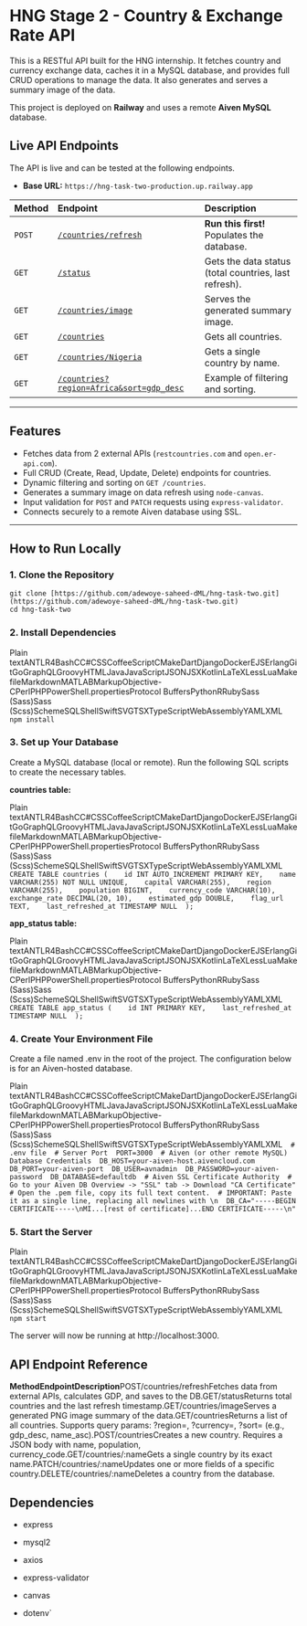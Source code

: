 # HNG Stage 2 - Country & Exchange Rate API

This is a RESTful API built for the HNG internship. It fetches country and currency exchange data, caches it in a MySQL database, and provides full CRUD operations to manage the data. It also generates and serves a summary image of the data.

This project is deployed on **Railway** and uses a remote **Aiven MySQL** database.

##  Live API Endpoints

The API is live and can be tested at the following endpoints.

* **Base URL:** `https://hng-task-two-production.up.railway.app`

| Method | Endpoint | Description |
| :--- | :--- | :--- |
| `POST` | [`/countries/refresh`](https://hng-task-two-production.up.railway.app/countries/refresh) | **Run this first!** Populates the database. |
| `GET` | [`/status`](https://hng-task-two-production.up.railway.app/status) | Gets the data status (total countries, last refresh). |
| `GET` | [`/countries/image`](https://hng-task-two-production.up.railway.app/countries/image) | Serves the generated summary image. |
| `GET` | [`/countries`](https://hng-task-two-production.up.railway.app/countries) | Gets all countries. |
| `GET` | [`/countries/Nigeria`](https://hng-task-two-production.up.railway.app/countries/Nigeria) | Gets a single country by name. |
| `GET` | [`/countries?region=Africa&sort=gdp_desc`](https://hng-task-two-production.up.railway.app/countries?region=Africa&sort=gdp_desc) | Example of filtering and sorting. |

---

##  Features

* Fetches data from 2 external APIs (`restcountries.com` and `open.er-api.com`).
* Full CRUD (Create, Read, Update, Delete) endpoints for countries.
* Dynamic filtering and sorting on `GET /countries`.
* Generates a summary image on data refresh using `node-canvas`.
* Input validation for `POST` and `PATCH` requests using `express-validator`.
* Connects securely to a remote Aiven database using SSL.

---

##  How to Run Locally

### 1. Clone the Repository

```
git clone [https://github.com/adewoye-saheed-dML/hng-task-two.git](https://github.com/adewoye-saheed-dML/hng-task-two.git)
cd hng-task-two
```
### 2\. Install Dependencies

Plain textANTLR4BashCC#CSSCoffeeScriptCMakeDartDjangoDockerEJSErlangGitGoGraphQLGroovyHTMLJavaJavaScriptJSONJSXKotlinLaTeXLessLuaMakefileMarkdownMATLABMarkupObjective-CPerlPHPPowerShell.propertiesProtocol BuffersPythonRRubySass (Sass)Sass (Scss)SchemeSQLShellSwiftSVGTSXTypeScriptWebAssemblyYAMLXML`   npm install   `

### 3\. Set up Your Database

Create a MySQL database (local or remote). Run the following SQL scripts to create the necessary tables.

**countries table:**

Plain textANTLR4BashCC#CSSCoffeeScriptCMakeDartDjangoDockerEJSErlangGitGoGraphQLGroovyHTMLJavaJavaScriptJSONJSXKotlinLaTeXLessLuaMakefileMarkdownMATLABMarkupObjective-CPerlPHPPowerShell.propertiesProtocol BuffersPythonRRubySass (Sass)Sass (Scss)SchemeSQLShellSwiftSVGTSXTypeScriptWebAssemblyYAMLXML`   CREATE TABLE countries (    id INT AUTO_INCREMENT PRIMARY KEY,    name VARCHAR(255) NOT NULL UNIQUE,    capital VARCHAR(255),    region VARCHAR(255),    population BIGINT,    currency_code VARCHAR(10),    exchange_rate DECIMAL(20, 10),    estimated_gdp DOUBLE,    flag_url TEXT,    last_refreshed_at TIMESTAMP NULL  );   `

**app\_status table:**

Plain textANTLR4BashCC#CSSCoffeeScriptCMakeDartDjangoDockerEJSErlangGitGoGraphQLGroovyHTMLJavaJavaScriptJSONJSXKotlinLaTeXLessLuaMakefileMarkdownMATLABMarkupObjective-CPerlPHPPowerShell.propertiesProtocol BuffersPythonRRubySass (Sass)Sass (Scss)SchemeSQLShellSwiftSVGTSXTypeScriptWebAssemblyYAMLXML`   CREATE TABLE app_status (    id INT PRIMARY KEY,    last_refreshed_at TIMESTAMP NULL  );   `

### 4\. Create Your Environment File

Create a file named .env in the root of the project. The configuration below is for an Aiven-hosted database.


Plain textANTLR4BashCC#CSSCoffeeScriptCMakeDartDjangoDockerEJSErlangGitGoGraphQLGroovyHTMLJavaJavaScriptJSONJSXKotlinLaTeXLessLuaMakefileMarkdownMATLABMarkupObjective-CPerlPHPPowerShell.propertiesProtocol BuffersPythonRRubySass (Sass)Sass (Scss)SchemeSQLShellSwiftSVGTSXTypeScriptWebAssemblyYAMLXML`   # .env file  # Server Port  PORT=3000  # Aiven (or other remote MySQL) Database Credentials  DB_HOST=your-aiven-host.aivencloud.com  DB_PORT=your-aiven-port  DB_USER=avnadmin  DB_PASSWORD=your-aiven-password  DB_DATABASE=defaultdb  # Aiven SSL Certificate Authority  # Go to your Aiven DB Overview -> "SSL" tab -> Download "CA Certificate"  # Open the .pem file, copy its full text content.  # IMPORTANT: Paste it as a single line, replacing all newlines with \n  DB_CA="-----BEGIN CERTIFICATE-----\nMI...[rest of certificate]...END CERTIFICATE-----\n"   `

### 5\. Start the Server

Plain textANTLR4BashCC#CSSCoffeeScriptCMakeDartDjangoDockerEJSErlangGitGoGraphQLGroovyHTMLJavaJavaScriptJSONJSXKotlinLaTeXLessLuaMakefileMarkdownMATLABMarkupObjective-CPerlPHPPowerShell.propertiesProtocol BuffersPythonRRubySass (Sass)Sass (Scss)SchemeSQLShellSwiftSVGTSXTypeScriptWebAssemblyYAMLXML`   npm start   `

The server will now be running at http://localhost:3000.

API Endpoint Reference
-------------------------

**MethodEndpointDescription**POST/countries/refreshFetches data from external APIs, calculates GDP, and saves to the DB.GET/statusReturns total countries and the last refresh timestamp.GET/countries/imageServes a generated PNG image summary of the data.GET/countriesReturns a list of all countries. Supports query params: ?region=, ?currency=, ?sort= (e.g., gdp\_desc, name\_asc).POST/countriesCreates a new country. Requires a JSON body with name, population, currency\_code.GET/countries/:nameGets a single country by its exact name.PATCH/countries/:nameUpdates one or more fields of a specific country.DELETE/countries/:nameDeletes a country from the database.

Dependencies
---------------

*   express

*   mysql2

*   axios

*   express-validator

*   canvas

*   dotenv`
